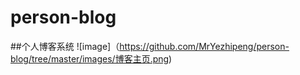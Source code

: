 # person-blog
##个人博客系统
![image]（https://github.com/MrYezhipeng/person-blog/tree/master/images/博客主页.png)
